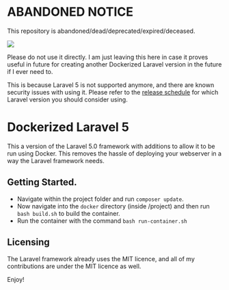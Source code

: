 # ABANDONED NOTICE
This repository is abandoned/dead/deprecated/expired/deceased. 

![](https://external-content.duckduckgo.com/iu/?u=http%3A%2F%2Fmedia-cache-ec0.pinimg.com%2F736x%2F9b%2F02%2Fc5%2F9b02c57ecd5ea8848371be38465f6f0e.jpg&f=1&nofb=1)

Please do not use it directly. I am just leaving this here in case it proves useful in future for creating another Dockerized Laravel version in the future if I ever need to.

This is because Laravel 5 is not supported anymore, and there are known security issues with using it. Please refer to the [release schedule](https://laravel.com/docs/master/releases) for which Laravel version you should consider using.


Dockerized Laravel 5
==================

This a version of the Laravel 5.0 framework with additions to allow it to be run using Docker. This removes the hassle of deploying your webserver in a way the Laravel framework needs.

## Getting Started.
* Navigate within the project folder and run `composer update`.
* Now navigate into the `docker` directory (inside /project) and then run `bash build.sh` to build the container.
* Run the container with the command `bash run-container.sh`

## Licensing
The Laravel framework already uses the MIT licence, and all of my contributions are under the MIT licence as well.

Enjoy!
